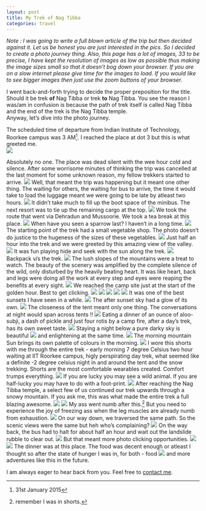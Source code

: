 ```yaml
---
layout: post
title: My Trek of Nag Tibba
categories: travel
---
```

_Note : I was going to write a full blown article of the trip but then decided against it. Let us be honest you are just interested in the pics. So I decided to create a photo journey thing. Also, this page has a lot of images, 33 to be precise, I have kept the resolution of images as low as possible thus making the image sizes small so that it doesn’t bog down your browser. If you are on a slow internet please give time for the images to load. If you would like to see bigger images then just use the zoom buttons of your browser._

I went back-and-forth trying to decide the proper preposition for the title. Should it be trek __of__ Nag Tibba or trek __to__ Nag Tibba. You see the reason I was/am in confusion is because the path of trek itself is called Nag Tibba and the end of the trek is the Nag Tibba temple.  
Anyway, let’s dive into the photo journey.  

The scheduled time of departure from Indian Institute of Technology, Roorkee campus was 3 AM[^1]. I reached the place at dot 3 but this is what greeted me.  
![](http://hetus.net/images/nt-1.jpg)  

Absolutely no one. The place was dead silent with the wee hour cold and silence. After some worrisome minutes of thinking the trip was cancelled at the last moment for some unknown reason, my fellow trekkers started to arrive. 
![](http://hetus.net/images/nt-2.jpg)
Well, that meant the trip was happening but it meant one other thing. The waiting for others, the waiting for bus to arrive, the time it would take to load the luggage meant we were going to be late by atleast two hours. 
![](http://hetus.net/images/nt-3.jpg)
It didn’t take much to fill up the boot space of the minibus. The next resort was to tie up the remaining cargo at the top.
![](http://hetus.net/images/nt-4.jpg)
We took the route that went via Dehradun and Mussoorie. We took a tea break at this place.
![](http://hetus.net/images/nt-5.jpg)
When have you seen a sparrow last? I haven’t in a long time. 
![](http://hetus.net/images/nt-6.jpg)
The starting point of the trek had a small vegetable shop. The photo doesn’t do justice to the hugeness of the sizes of these vegetables.
![](http://hetus.net/images/nt-7.jpg)
Just half an hour into the trek and we were greeted by this amazing view of the valley.
![](http://hetus.net/images/nt-8.jpg)
It was fun playing hide and seek with the sun along the trek.
![](http://hetus.net/images/nt-11.jpg)
Backpack v/s the trek.
![](http://hetus.net/images/nt-12.jpg)
The lush slopes of the mountains were a treat to watch. The beauty of the scenery was amplified by the complete silence of the wild, only disturbed by the heavily beating heart. It was like heart, back and legs were doing all the work at every step and eyes were reaping the benefits at every sight.
![](http://hetus.net/images/nt-9.jpg)
We reached the camp site just at the start of the golden hour. Best to get clicking.
![](http://hetus.net/images/nt-13.jpg)
![](http://hetus.net/images/nt-14.jpg)
![](http://hetus.net/images/nt-15.jpg)
![](http://hetus.net/images/nt-16.jpg)
![](http://hetus.net/images/nt-17.jpg)
It was one of the best sunsets I have seen in a while.
![](http://hetus.net/images/nt-18.jpg)
The after sunset sky had a glow of its own.
![](http://hetus.net/images/nt-19.jpg)
The closeness of the tent meant only one thing. The conversations at night would span across tents !!
![](http://hetus.net/images/nt-20.jpg)
Eating a dinner of an ounce of aloo-subji, a dash of pickle and just four rotis by a camp fire, after a day’s trek, has its own sweet taste.
![](http://hetus.net/images/nt-21.jpg)
Staying a night below a pure darky sky is beautiful 
![](http://hetus.net/images/nt-22.jpg)
and enlightening at the same time.
![](http://hetus.net/images/nt-23.jpg)
The morning mountain Sun brings its own palette of colours in the morning.
![](http://hetus.net/images/nt-24.jpg)
I wore this shorts with me through the entire trek - early morning 7 degree Celsius two hour waiting at IIT Roorkee campus, higly perspirating day trek, what seemed like a definite -2 degree celsius night in and around the tent and the snow trekking. Shorts are the most comfortable wearables created. Comfort trumps everything.
![](http://hetus.net/images/nt-25.jpg)
If you are lucky you may see a wild animal. If you are half-lucky you may have to do with a foot-print.
![](http://hetus.net/images/nt-27.jpg)
After reaching the Nag Tibba temple, a select few of us continued our trek upwards through a snowy mountain. If you ask me, this was what made the entire trek a full blazing awesome.
![](http://hetus.net/images/nt-28.jpg)
![](http://hetus.net/images/nt-26.jpg)
My ass went numb after this.[^2] But you need to experience the joy of freezing ass when the leg muscles are already numb from exhaustion.
![](http://hetus.net/images/nt-29.jpg)
On our way down, we traversed the same path. So the scenic views were the same but heh who’s complaining?
![](http://hetus.net/images/nt-32.jpg)
On the way back, the bus had to halt for about half an hour and wait out the landslide rubble to clear out.
![](http://hetus.net/images/nt-35.jpg)
But that meant more photo clicking opportunities.
![](http://hetus.net/images/nt-34.jpg)
![](http://hetus.net/images/nt-33.jpg)
The dinner was at this place. The food was decent enough or atleast I thought so after the state of hunger I was in, for both - food 
![](http://hetus.net/images/nt-36.jpg)
and more adventures like this in the future.  
  
  
I am always eager to hear back from you. Feel free to [contact me](http://http://hetus.net/contact.html "Contact Hetu directly.").

[^1]:	31st January 2015

[^2]:	remember I was in shorts.